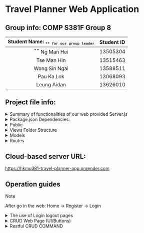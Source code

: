 # Travel Planner Web Application 

## Group info: COMP S381F Group 8 

  |     Student Name: <sub>`** for our group leader`</sub>  |   Student ID  |
  | :---: | :---: |
  | <sup>**</sup> Ng Man Hei | 13505304      |  
  | Tse Man Hin   | 13515463      |
  | Wong Sin Ngai | 13588511      |
  | Pau Ka Lok    | 13068093      |
  | Leung Aidan   | 13626010      |

## Project file info: 

<details>
   <summary> Summary of functionalities of our web provided Server.js </summary>
  
  ## User Authentication
  * Registration
  * Login
  * Log out
  * Profile Management

  ## Trip Management
  * Edit Trips
  * Delete Trips
  * View My Trips

  ## Contact Form
  * Contact us

  ## Budget Calculator
  * Calculate the total spends of the trip
  * Generate the pie chart for download

  ## Trip Planner
  * Create Trips
     
</details>

<details>
  <summary> Package.json Dependencies: </summary>
  
    "bcrypt": "^5.1.1",
    "bcryptjs": "^2.4.3",
    "bootstrap": "^5.3.2",
    "connect-flash": "^0.1.1",
    "cookie-session": "^2.0.0",
    "dotenv": "^16.4.5",
    "ejs": "^3.1.10",
    "express": "^4.21.1",
    "express-ejs-layouts": "^2.5.1",
    "express-session": "^1.18.1",
    "font-awesome": "^4.7.0",
    "mongodb": "^6.3.0",
    "mongoose": "^8.8.2",
    "passport": "^0.6.0",
    "passport-facebook": "^3.0.0",
    "passport-instagram": "^1.0.0",
    "passport-local": "^1.0.0",
    "path": "^0.12.7"

</details>

<details>
  <summary> Public </summary>

  ## Folder
  For public folder , we have " main.js "  in JavaScript files, and " style.css " in CSS files.

  In main.js, we add the smooth scrolling is to  enhance the user experience on a webpage by enabling smooth scrolling for anchor links.The Form validation used to Prevent Default Submission and show the error message.The Card hover Effect show when the size of web page change, still show diiferent buuton in the web.
</details>

<details>
  <summary> Views Folder Structure</summary>

  ## Subfolders  
  ### `admin/`
  - **`contacts.ejs`**  
    Displays the list of user inquiries or contact requests.
  
  ### `partials/`
  - **`footer.ejs`**  
    Defines the footer layout shared across multiple pages.
  - **`header.ejs`**  
    Defines the header layout with navigation and branding.
  - **`messages.ejs`**  
    Displays flash messages for user feedback (e.g., errors or success).
  
  ### `trips/`
  - **`edit.ejs`**  
    A form to edit an existing trip's details.
  - **`new.ejs`**  
    A form to create a new trip.
  
  ## Main `.ejs` Files
  - **`about.ejs`**  
    Provides information about the application or company.
  - **`add-trip.ejs`**  
    A form to add a new trip.
  - **`budget-calculator.ejs`**  
    A tool for users to calculate trip budgets.
  - **`contact.ejs`**  
    A page with a contact form for user inquiries.
  - **`dashboard.ejs`**  
    Displays an overview of the user's activities or stats.
  - **`footer.ejs`**  
    (Used in `partials/`) Shared footer for all pages.
  - **`header.ejs`**  
    (Used in `partials/`) Shared header for all pages.
  - **`index.ejs`**  
    The main landing page of the application.
  - **`layout.ejs`**  
    The base layout template wrapping individual pages.
  - **`login.ejs`**  
    A login form for user authentication.
  - **`my-trips.ejs`**  
    Displays a list of trips created by the user.
  - **`profile.ejs`**  
    Displays and edits user profile details.
  - **`register.ejs`**  
    A form for user registration.
  - **`setting.ejs`**  
    Manages user-specific settings or preferences.
  - **`settings.ejs`**  
    Handles application-wide settings or configurations.
  - **`trip-planner.ejs`**  
    Provides a form or interface for planning trips.
  - **`trips.ejs`**  
    Displays a list of trips available to explore.
  - **`updateProfile.ejs`**  
    A form to update user profile information.
</details>

<details>
  <summary> Models </summary>
  
  ## **Models**
  For models file , we have "Contact.js ", "Trip.js " , "User.js " in JavaScript file .

  ### Contact.js
  The Contact.js model is used to manage and store user-submitted contact form data. This model contains fields like the user's name, email, subject, and message. It ensures that each contact submission is captured and stored in the database for future reference or follow-up.

  ### Fields:

  name: The name of the person submitting the contact form.
  email: The email address of the person.
  subject: The subject of the message.
  message: The body of the contact message.

----

  ### Trip.js
  The Trip.js model handles all information related to the trips managed by users in the application. It allows users to create, view, edit, and delete trips. The model contains fields that store trip-related details such as destination, start date, end date, description, and the user associated with the trip.

  ### Fields:

  destination: The destination of the trip.
  startDate: The start date of the trip.
  endDate: The end date of the trip.
  description: A brief description or additional details about the trip.
  user: A reference to the user who created the trip (linked to the User.js model).

----

  ### User.js
  The User.js model is used to handle user authentication and profile data. It stores user credentials (email, password), and any additional user-related information like their profile details. This model also manages user roles (e.g., admin, regular user) and links the user to their trips.

  ### Fields:

  email: The email address of the user (used for login).
  password: The password of the user (hashed using bcrypt for security).
  name: The user's name.
</details>

<details>
  <summary> Routes </summary>
  
  ## **User Management API**
  This project provides a RESTful API for managing `User` resources using **Express.js** and **MongoDB**. It supports basic CRUD operations and uses **Mongoose** for database interactions.

  ## **Description**
  This API allows you to:

  1. **Get all users**: Fetch all users in the database.
  2. **Get a specific user by ID**: Retrieve details of a specific user using their unique identifier.
  3. **Create a new user**: Add a new user to the database with fields like `name`, `email`, and `password`.
  4. **Update an existing user**: Modify specific fields of an existing user.
  5. **Delete a user**: Remove a user from the database by their ID.
  
  The API also includes middleware (`getUser`) to fetch and validate a user for PATCH and DELETE operations.

  ## **Features**
  - **GET `/users`**: Fetch all users.
  - **GET `/users/:id`**: Retrieve a user by their unique ID.
  - **POST `/users`**: Create a new user with name, email, and password.
  - **PATCH `/users/:id`**: Update specific fields of a user (e.g., name, email, or password).
  - **DELETE `/users/:id`**: Delete a user by their ID.
</details>

## Cloud-based server URL: 
https://hkmu381-travel-planner-app.onrender.com

## Operation guides

> [!NOTE]
> After go in the web: Home -> Register -> Login

<details>
  <summary> The use of Login logout pages </summary>
  
  <br>
  
  > User can go to the register site to make their own account, then will jump to the login page and then can login, and for the logout pages is the profile page, in there you can update you profile or you can logout the account.

  1. Installation guideline
  2. Open Visual Studio Code
  3. Create .env file
  4. Copy the code in env sample and modify the "SESSION SECRET" and "MONGODB_URL"
  5. Makesure u install nodejs
  6. Download npm install, "npm run dev"
  7.  Terminal will display: 
   
  ```
     server is running on port 3001
     Connected to MongoDB
     MongoDB Atlas Connected
     Database ping Check Connection successful
  ```
</details>

<details>
  <summary> CRUD Web Page (UI/Buttons) </summary>

  ## Create
   1. Dashboard
   2. Register New Account
   3. Add New Trip
  
  ## Read
  1. Enter Destination
  2. Start Date
  3. End Date
  4. Description
  5. Create Trip
  
  ## Update
  ( **Update Profile** )
   1. Update Name
   2. Update Email
   3. Update Password
  
  ## Delete
  1. Delete Account
  2. Delete Trip
     
  ## Registration Part
  1. Users visit the **Registration Page** to create their own account.
  2. After successfully registering, users are redirected to the **Login Page**.
  
  ## Login Part
  1. On the **Login Page**, users enter their credentials (username/email and password) to log in.
  
  ## Profile Page
  1. Once logged in, users can navigate to the **Profile Page**.
  2. On the Profile Page, users have the following options:
      **Update Profile:** Modify their profile information.
      **Logout:** Log out of their account.
</details>

<details>
  <summary> Restful CRUD COMMAND </summary>
  
  ## CREATE
  ```
  curl -X POST http://localhost:3001/users \
  -H "Content-Type: application/json" \
  -d '{
      "name": "John Doe",
      "email": "john@example.com",
      "password": "password123"
  }'
  ```

  ## READ
  ```
  // Get all users
  curl http://localhost:3001/users
  ```
  ```
  # Get specific user by ID
  curl http://localhost:3001/users/{input the userid u want to find here}
  ```

  ## UPDATE
  ```
  // Update single field
  curl -X PATCH http://localhost:3001/users/{input the userid u want to find here} \
  -H "Content-Type: application/json" \
  -d '{"name": "Updated Name"}'
  ```
  ```
  // Update multiple fields
  curl -X PATCH http://localhost:3001/users/{input the userid u want to find here} \
  -H "Content-Type: application/json" \
  -d '{
    "name": "New Name",
    "email": "newemail@example.com"
  }'
  ```

  ## DELETE
  ```
  // Delete user
  curl -X DELETE http://localhost:3001/users/{input the userid u want to find here}
  ```
      
</details>
